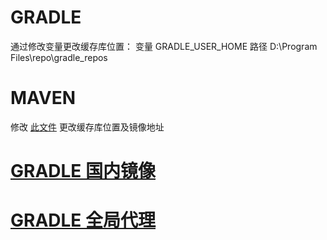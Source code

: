 
# GRADLE 
通过修改变量更改缓存库位置：
	变量   GRADLE_USER_HOME 
	路径       D:\Program Files\repo\gradle_repos
	
# MAVEN
   修改 [此文件](https://github.com/GlieseStudio/Environment/blob/main/apache-maven-3.6.3/conf/settings.xml)    更改缓存库位置及镜像地址
   
# [GRADLE 国内镜像](https://github.com/GlieseStudio/Environment/blob/main/.gradle/init.gradle)

# [GRADLE 全局代理](https://github.com/GlieseStudio/Environment/blob/main/.gradle/gradle.properties)